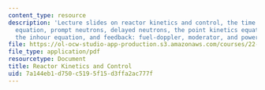 ```yaml
---
content_type: resource
description: 'Lecture slides on reactor kinetics and control, the time dependent diffusion
  equation, prompt neutrons, delayed neutrons, the point kinetics equation, reactivity,
  the inhour equation, and feedback: fuel-doppler, moderator, and power.'
file: https://ol-ocw-studio-app-production.s3.amazonaws.com/courses/22-091-nuclear-reactor-safety-spring-2008/7a144eb1d750c5195f15d3ffa2ac777f_MIT22_091S08_lec03.pdf
file_type: application/pdf
resourcetype: Document
title: Reactor Kinetics and Control
uid: 7a144eb1-d750-c519-5f15-d3ffa2ac777f
---
```

